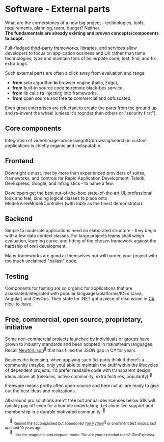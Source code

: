 # Software - External parts

What are the cornerstones of a new big project - technologies, tools, requirements, planning, team, budget? Neither. \
**The fundamentals are already existing and proven concepts/components to adopt.**

Full-fledged third-party frameworks, libraries, and services allow developers to focus on application business and UX rather than tame technologies, type and maintain tons of boilerplate code; test, find, and fix extra bugs.

Such external parts are often a click away from evaluation and range:

* **from** solo algorithm **to** browser engine (hallo, Edge),
* **from** built-in source code **to** remote black-box service,
* **from** lib calls **to** injecting into frameworks,
* **from** open source and free **to** commercial and obfuscated,

Even great enterprises are reluctant to create the parts from the ground up and re-invent the wheel (unless it's rounder than others or "security first").

## Core components

Integration of video/image-processing/3D/browsing/search in custom applications is chiefly organic and indisputable.

## Frontend

Downright a must, met by more than experienced providers of suites, frameworks, and controls for Rapid Application Development: Telerik, DevExpress, Google, and Infragistics - to name a few.

Developers get the best out-of-the-box: state-of-the-art UI, professional look and feel, binding logical classes to place onto Model/ViewModel/Controller (with _table_ as the finest demonstrator).

## Backend

Simple to moderate applications need no elaborated structure - they begin with a few data context classes. For large projects teams shall weigh evaluation, learning curve, and fitting of the chosen framework against the hardship of own development.

Many frameworks are good at themselves but will burden your project with too much unclaimed "ballast" code.

## Testing

Components for testing are so organic for applications that are associated/integrated with popular languages/platforms/IDEs (Java, Angular) and DevOps. Their state for .NET got a piece of discussion in [C# nice-to-have](../../../../../.net/README+/a.review/cs-lacks-parts.md#testing).

## Free, commercial, open source, proprietary, initiative

Some non-commercial projects launched by individuals or groups have grown to industry standards and been adopted in mainstream languages. Recall [Newton.json](https://www.newtonsoft.com/json)<sup>🔗</sup> that has filled the JSON gap in C# for years.
 
Besides the licensing, when applying such 3d-party think if there's a community (maybe, only you) able to maintain the stuff within the lifecycles of dependent projects.
I'd prefer readable code with transparent design ideas above all (releases, active community, extra features, popularity).<sup>:raising_hand:</sup>

Freeware means pretty often open-source and here not all are ready to give out the best ideas and realizations.

All-around pro solutions aren't free but annual dev licenses below $1K will quickly pay off even for a humble undertaking. Let alone live support and membership in a durable motivated community.&nbsp;<sup>:raising_hand:</sup>

&nbsp;&nbsp;&nbsp;&nbsp;<sup>:raising_hand:</sup> <sub>Remind the accomplished but abandoned [Iron Python](https://ironpython.net/)<sup>🔗</sup> or prominent test mocks, last updated 10 years ago.</sub>\
&nbsp;&nbsp;&nbsp;&nbsp;<sup>:raising_hand:</sup> <sub>I like the pragmatic and eloquent motto "We are your extended team" (DevExpress).</sub>
